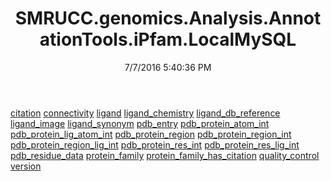 ﻿---
title: SMRUCC.genomics.Analysis.AnnotationTools.iPfam.LocalMySQL
date: 7/7/2016 5:40:36 PM
---

[citation](T-SMRUCC.genomics.Analysis.AnnotationTools.iPfam.LocalMySQL.citation.html)
[connectivity](T-SMRUCC.genomics.Analysis.AnnotationTools.iPfam.LocalMySQL.connectivity.html)
[ligand](T-SMRUCC.genomics.Analysis.AnnotationTools.iPfam.LocalMySQL.ligand.html)
[ligand_chemistry](T-SMRUCC.genomics.Analysis.AnnotationTools.iPfam.LocalMySQL.ligand_chemistry.html)
[ligand_db_reference](T-SMRUCC.genomics.Analysis.AnnotationTools.iPfam.LocalMySQL.ligand_db_reference.html)
[ligand_image](T-SMRUCC.genomics.Analysis.AnnotationTools.iPfam.LocalMySQL.ligand_image.html)
[ligand_synonym](T-SMRUCC.genomics.Analysis.AnnotationTools.iPfam.LocalMySQL.ligand_synonym.html)
[pdb_entry](T-SMRUCC.genomics.Analysis.AnnotationTools.iPfam.LocalMySQL.pdb_entry.html)
[pdb_protein_atom_int](T-SMRUCC.genomics.Analysis.AnnotationTools.iPfam.LocalMySQL.pdb_protein_atom_int.html)
[pdb_protein_lig_atom_int](T-SMRUCC.genomics.Analysis.AnnotationTools.iPfam.LocalMySQL.pdb_protein_lig_atom_int.html)
[pdb_protein_region](T-SMRUCC.genomics.Analysis.AnnotationTools.iPfam.LocalMySQL.pdb_protein_region.html)
[pdb_protein_region_int](T-SMRUCC.genomics.Analysis.AnnotationTools.iPfam.LocalMySQL.pdb_protein_region_int.html)
[pdb_protein_region_lig_int](T-SMRUCC.genomics.Analysis.AnnotationTools.iPfam.LocalMySQL.pdb_protein_region_lig_int.html)
[pdb_protein_res_int](T-SMRUCC.genomics.Analysis.AnnotationTools.iPfam.LocalMySQL.pdb_protein_res_int.html)
[pdb_protein_res_lig_int](T-SMRUCC.genomics.Analysis.AnnotationTools.iPfam.LocalMySQL.pdb_protein_res_lig_int.html)
[pdb_residue_data](T-SMRUCC.genomics.Analysis.AnnotationTools.iPfam.LocalMySQL.pdb_residue_data.html)
[protein_family](T-SMRUCC.genomics.Analysis.AnnotationTools.iPfam.LocalMySQL.protein_family.html)
[protein_family_has_citation](T-SMRUCC.genomics.Analysis.AnnotationTools.iPfam.LocalMySQL.protein_family_has_citation.html)
[quality_control](T-SMRUCC.genomics.Analysis.AnnotationTools.iPfam.LocalMySQL.quality_control.html)
[version](T-SMRUCC.genomics.Analysis.AnnotationTools.iPfam.LocalMySQL.version.html)
